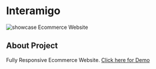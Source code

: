 # Interamigo
![showcase](screenshot.png)
 Ecommerce Website
 
 ## About Project
 Fully Responsive Ecommerce Website.
 [Click here for Demo](https://interamigo.mehulgolania.now.sh/)

